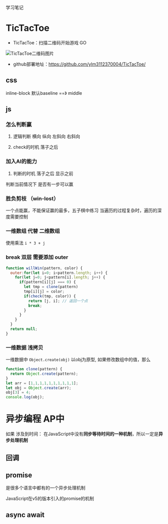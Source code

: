 学习笔记

# TicTacToe
-  TicTacToe：扫描二维码开始游戏 GO

![TicTacToe二维码图片](http://qhewqxg9u.hb-bkt.clouddn.com/ticTacToe.png)

- github部署地址：https://github.com/ylm3112370004/TicTacToe/

## css 
inline-block  默认baseline ==》 middle

## js

### 怎么判断赢
1. 逻辑判断
横向 纵向 左斜向 右斜向

2. check的时机
落子之后

### 加入AI的能力

1. 判断的时机
落子之后 显示之前

判断当前情况下 是否有一步可以赢


### 胜负剪枝 （win-lost）

一个点能赢，不能保证赢的最多，五子棋中练习
当遍历的过程复杂时，遍历的深度需要控制

### 一维数组 代替 二维数组

使用乘法 `i * 3 + j`

### break 双层 需要添加 outer

```javascript
function willWin(pattern, color) {
  outer:for(let i=0; i<pattern.length; i++) {
    for(let j=0; j<pattern[i].length; j++) {
      if(pattern[i][j] === 0) {
        let tmp = clone(pattern)
        tmp[i][j] = color;
        if(check(tmp, color)) {
          return [j, i]; // 返回一个点
          break;
        }
      }
    }
  }
  return null;
}
```

### 一维数据 浅拷贝
一维数据中 `Object.create(obj)` 以obj为原型,
如果修改数组中的值，那么

```javascript
function clone(pattern) {
  return Object.create(pattern);
}
let arr = [1,1,1,1,1,1,1,1,1,1];
let obj = Object.create(arr);
obj[3] = 4;
console.log(obj);
```

# 异步编程 AP中

如果 涉及到时间：
在JavaScript中没有**同步等待时间的一种机制**，所以一定是**异步处理机制**

## 回调

## promise
是很多个语言中都有的一个异步处理机制

JavaScript在v5的版本引入的promise的机制

## async await
